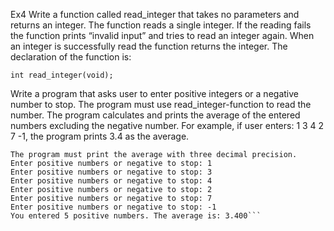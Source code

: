 Ex4
Write a function called read_integer that takes no parameters and returns an integer. The function
reads a single integer. If the reading fails the function prints “invalid input” and tries to read an
integer again. When an integer is successfully read the function returns the integer.
The declaration of the function is:
```
int read_integer(void);
```
Write a program that asks user to enter positive integers or a negative number to stop. The program
must use read_integer-function to read the number. The program calculates and prints the average
of the entered numbers excluding the negative number. For example, if user enters: 1 3 4 2
7 -1, the program prints 3.4 as the average.
```
The program must print the average with three decimal precision.
Enter positive numbers or negative to stop: 1
Enter positive numbers or negative to stop: 3
Enter positive numbers or negative to stop: 4
Enter positive numbers or negative to stop: 2
Enter positive numbers or negative to stop: 7
Enter positive numbers or negative to stop: -1
You entered 5 positive numbers. The average is: 3.400```